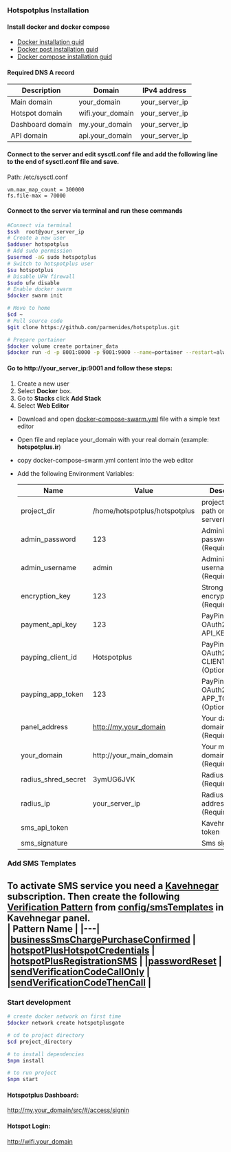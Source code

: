 ### Hotspotplus Installation

#### Install docker and docker compose

- [Docker installation guid](https://docs.docker.com/docker-for-mac/install/)
- [Docker post installation guid](https://docs.docker.com/engine/install/linux-postinstall/)
- [Docker compose installation guid](https://docs.docker.com/compose/install/)

#### Required DNS A record

|Description| Domain | IPv4 address
  |---|---|---|
|Main domain| your_domain | your_server_ip |
|Hotspot domain| wifi.your_domain | your_server_ip |
|Dashboard domain| my.your_domain | your_server_ip |
|API domain| api.your_domain | your_server_ip |

#### Connect to the server and edit sysctl.conf file and add the following line to the end of sysctl.conf file and save.
Path: /etc/sysctl.conf
```text
vm.max_map_count = 300000
fs.file-max = 70000
```
#### Connect to the server via terminal and run these commands
```bash
#Connect via terminal
$ssh  root@your_server_ip
# Create a new user
$adduser hotspotplus
# Add sudo permission
$usermod -aG sudo hotspotplus
# Switch to hotspotplus user
$su hotspotplus
# Disable UFW firewall
$sudo ufw disable
# Enable docker swarm
$docker swarm init

# Move to home 
$cd ~
# Pull source code
$git clone https://github.com/parmenides/hotspotplus.git

# Prepare portainer
$docker volume create portainer_data
$docker run -d -p 8001:8000 -p 9001:9000 --name=portainer --restart=always -v /var/run/docker.sock:/var/run/docker.sock -v portainer_data:/data portainer/portainer-ce
```

#### Go to http://your_server_ip:9001 and follow these steps:
1. Create a new user 
2. Select **Docker** box.
3. Go to **Stacks** click **Add Stack**
4. Select **Web Editor**
- Download and open [docker-compose-swarm.yml](https://github.com/parmenides/hotspotplus/blob/master/config/docker-compose-swarm.yml) file with a simple text editor
- Open file and replace your_domain with your real domain (example: **hotspotplus.ir**)  
- copy docker-compose-swarm.yml content into the web editor
- Add the following Environment Variables:
  
  | Name | Value | Description |
  |---|---|---|
  | project_dir | /home/hotspotplus/hotspotplus | project folder path on the server(Required) |
  | admin_password | 123 | Administrator password (Required) | 
  | admin_username | admin | Administrator username (Required) |
  | encryption_key | 123 | Strong encryption key (Required) |
  | payment_api_key | 123 | PayPing OAuth2.0 API_KEY | 
  | payping_client_id | Hotspotplus | PayPing OAuth2.0 CLIENT_ID (Optional) | 
  | payping_app_token | 123 | PayPing OAuth2.0 APP_TOKEN (Optional) | 
  | panel_address | http://my.your_domain | Your dashboard domain address (Required)|
  | your_domain | http://your_main_domain | Your main domain address (Required)|
  | radius_shred_secret | 3ymUG6JVK | Radius secret (Required)| 
  | radius_ip | your_server_ip | Radius server IP address (Required)|  
  | sms_api_token |  | Kavehnegar api token|
  | sms_signature |  | Sms signature |
### Add SMS Templates
To activate SMS service you need a [Kavehnegar](https://kavenegar.com/) subscription.
Then create the following [Verification Pattern](https://panel.kavenegar.com/client/Verification) from [config/smsTemplates](https://github.com/parmenides/hotspotplus/blob/master/config/smsTemplates) in Kavehnegar panel.  
| Pattern Name | 
|---|
|[businessSmsChargePurchaseConfirmed](https://github.com/parmenides/hotspotplus/blob/master/config/smsTemplates) |
|[hotspotPlusHotspotCredentials](https://github.com/parmenides/hotspotplus/blob/master/config/smsTemplates) |
|[hotspotPlusRegistrationSMS](https://github.com/parmenides/hotspotplus/blob/master/config/smsTemplates) |
|[passwordReset](https://github.com/parmenides/hotspotplus/blob/master/config/smsTemplates) |
|[sendVerificationCodeCallOnly](https://github.com/parmenides/hotspotplus/blob/master/config/smsTemplates) |
|[sendVerificationCodeThenCall](https://github.com/parmenides/hotspotplus/blob/master/config/smsTemplates) |
- 
### Start development
```bash
# create docker network on first time
$docker network create hotspotplusgate

# cd to project directory
$cd project_directory

# to install dependencies
$npm install

# to run project
$npm start
```

#### Hotspotplus Dashboard:
http://my.your_domain/src/#/access/signin

#### Hotspot Login:
http://wifi.your_domain
